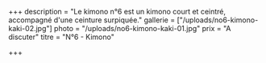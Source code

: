 +++
description = "Le kimono n°6 est un kimono court et ceintré, accompagné d'une ceinture surpiquée."
gallerie = ["/uploads/no6-kimono-kaki-02.jpg"]
photo = "/uploads/no6-kimono-kaki-01.jpg"
prix = "A discuter"
titre = "N°6 - Kimono"

+++
